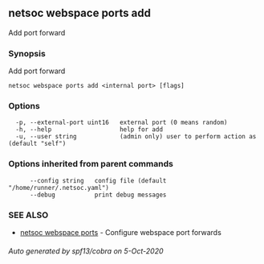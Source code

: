 ## netsoc webspace ports add

Add port forward

### Synopsis

Add port forward

```
netsoc webspace ports add <internal port> [flags]
```

### Options

```
  -p, --external-port uint16   external port (0 means random)
  -h, --help                   help for add
  -u, --user string            (admin only) user to perform action as (default "self")
```

### Options inherited from parent commands

```
      --config string   config file (default "/home/runner/.netsoc.yaml")
      --debug           print debug messages
```

### SEE ALSO

* [netsoc webspace ports](netsoc_webspace_ports.md)	 - Configure webspace port forwards

###### Auto generated by spf13/cobra on 5-Oct-2020
